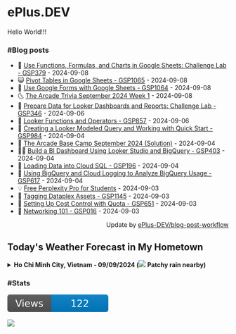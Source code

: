 # ePlus.DEV

Hello World!!!

### #Blog posts

- 🧰 [Use Functions, Formulas, and Charts in Google Sheets: Challenge Lab - GSP379](https://eplus.dev/use-functions-formulas-and-charts-in-google-sheets-challenge-lab-gsp379) - 2024-09-08 
- 😺 [Pivot Tables in Google Sheets - GSP1065](https://eplus.dev/pivot-tables-in-google-sheets-gsp1065) - 2024-09-08 
- 🗽 [Use Google Forms with Google Sheets - GSP1064](https://eplus.dev/use-google-forms-with-google-sheets-gsp1064) - 2024-09-08 
- 🌜 [The Arcade Trivia September 2024 Week 1](https://eplus.dev/the-arcade-trivia-september-2024-week-1) - 2024-09-08 
- 📝 [Prepare Data for Looker Dashboards and Reports: Challenge Lab - GSP346](https://eplus.dev/prepare-data-for-looker-dashboards-and-reports-challenge-lab-gsp346) - 2024-09-06 
- 🚀 [Looker Functions and Operators - GSP857](https://eplus.dev/looker-functions-and-operators-gsp857) - 2024-09-06 
- 💼 [Creating a Looker Modeled Query and Working with Quick Start - GSP984](https://eplus.dev/creating-a-looker-modeled-query-and-working-with-quick-start-gsp984) - 2024-09-04 
- 🦣 [The Arcade Base Camp September 2024 &lpar;Solution&rpar;](https://eplus.dev/the-arcade-base-camp-september-2024-solution) - 2024-09-04 
- 👨‍🏫 [Build a BI Dashboard Using Looker Studio and BigQuery - GSP403](https://eplus.dev/build-a-bi-dashboard-using-looker-studio-and-bigquery-gsp403) - 2024-09-04 
- 🔭 [Loading Data into Cloud SQL - GSP196](https://eplus.dev/loading-data-into-cloud-sql-gsp196) - 2024-09-04 
- 🤡 [Using BigQuery and Cloud Logging to Analyze BigQuery Usage - GSP617](https://eplus.dev/using-bigquery-and-cloud-logging-to-analyze-bigquery-usage-gsp617) - 2024-09-04 
- 💡 [Free Perplexity Pro for Students](https://eplus.dev/free-perplexity-pro-for-students) - 2024-09-03 
- 🦣 [Tagging Dataplex Assets - GSP1145](https://eplus.dev/tagging-dataplex-assets-gsp1145) - 2024-09-03 
- 💪 [Setting Up Cost Control with Quota - GSP651](https://eplus.dev/setting-up-cost-control-with-quota-gsp651) - 2024-09-03 
- 🤡 [Networking 101 - GSP016](https://eplus.dev/networking-101-gsp016) - 2024-09-03 


<div align="right">
    Update by <a target="_blank" href="https://github.com/ePlus-DEV/blog-post-workflow">ePlus-DEV/blog-post-workflow</a>
</div>


## Today's Weather Forecast in My Hometown



<details>
    <summary><b>Ho Chi Minh City, Vietnam - 09/09/2024 (<img src="https://cdn.weatherapi.com/weather/64x64/day/176.png" width="25" /> Patchy rain nearby)</b>
    </summary>

    
<table>
    <tr>
        <th>Hour</th>
        <td>00:00</td><td>01:00</td><td>02:00</td><td>03:00</td><td>04:00</td><td>05:00</td><td>06:00</td><td>07:00</td><td>08:00</td><td>09:00</td><td>10:00</td><td>11:00</td><td>12:00</td><td>13:00</td><td>14:00</td><td>15:00</td><td>16:00</td><td>17:00</td><td>18:00</td><td>19:00</td><td>20:00</td><td>21:00</td><td>22:00</td><td>23:00</td>
    </tr>
    <tr>
        <th>Weather</th>
        <td><img src="https://cdn.weatherapi.com/weather/64x64/night/113.png"></img></td><td><img src="https://cdn.weatherapi.com/weather/64x64/night/116.png"></img></td><td><img src="https://cdn.weatherapi.com/weather/64x64/night/113.png"></img></td><td><img src="https://cdn.weatherapi.com/weather/64x64/night/116.png"></img></td><td><img src="https://cdn.weatherapi.com/weather/64x64/night/113.png"></img></td><td><img src="https://cdn.weatherapi.com/weather/64x64/night/113.png"></img></td><td><img src="https://cdn.weatherapi.com/weather/64x64/day/113.png"></img></td><td><img src="https://cdn.weatherapi.com/weather/64x64/day/113.png"></img></td><td><img src="https://cdn.weatherapi.com/weather/64x64/day/113.png"></img></td><td><img src="https://cdn.weatherapi.com/weather/64x64/day/116.png"></img></td><td><img src="https://cdn.weatherapi.com/weather/64x64/day/116.png"></img></td><td><img src="https://cdn.weatherapi.com/weather/64x64/day/119.png"></img></td><td><img src="https://cdn.weatherapi.com/weather/64x64/day/122.png"></img></td><td><img src="https://cdn.weatherapi.com/weather/64x64/day/119.png"></img></td><td><img src="https://cdn.weatherapi.com/weather/64x64/day/116.png"></img></td><td><img src="https://cdn.weatherapi.com/weather/64x64/day/176.png"></img></td><td><img src="https://cdn.weatherapi.com/weather/64x64/day/176.png"></img></td><td><img src="https://cdn.weatherapi.com/weather/64x64/day/176.png"></img></td><td><img src="https://cdn.weatherapi.com/weather/64x64/night/353.png"></img></td><td><img src="https://cdn.weatherapi.com/weather/64x64/night/176.png"></img></td><td><img src="https://cdn.weatherapi.com/weather/64x64/night/176.png"></img></td><td><img src="https://cdn.weatherapi.com/weather/64x64/night/266.png"></img></td><td><img src="https://cdn.weatherapi.com/weather/64x64/night/176.png"></img></td><td><img src="https://cdn.weatherapi.com/weather/64x64/night/176.png"></img></td>
    </tr>
    <tr>
        <th>Condition</th>
        <td width="200px">Clear </td><td width="200px">Partly Cloudy </td><td width="200px">Clear </td><td width="200px">Partly cloudy</td><td width="200px">Clear </td><td width="200px">Clear </td><td width="200px">Sunny</td><td width="200px">Sunny</td><td width="200px">Sunny</td><td width="200px">Partly Cloudy </td><td width="200px">Partly Cloudy </td><td width="200px">Cloudy </td><td width="200px">Overcast </td><td width="200px">Cloudy </td><td width="200px">Partly Cloudy </td><td width="200px">Patchy rain nearby</td><td width="200px">Patchy rain nearby</td><td width="200px">Patchy rain nearby</td><td width="200px">Light rain shower</td><td width="200px">Patchy rain nearby</td><td width="200px">Patchy rain nearby</td><td width="200px">Light drizzle</td><td width="200px">Patchy rain nearby</td><td width="200px">Patchy rain nearby</td>
    </tr>
    <tr>
        <th>Temperature</th>
        <td>26.2 °C</td><td>26.1 °C</td><td>26 °C</td><td>27.1 °C</td><td>25.7 °C</td><td>25.4 °C</td><td>25.2 °C</td><td>26.5 °C</td><td>28.3 °C</td><td>29.9 °C</td><td>31.1 °C</td><td>32.4 °C</td><td>33.4 °C</td><td>33.4 °C</td><td>32.6 °C</td><td>31.7 °C</td><td>30.7 °C</td><td>29.7 °C</td><td>28.9 °C</td><td>28.3 °C</td><td>27.9 °C</td><td>27.2 °C</td><td>26.8 °C</td><td>26.5 °C</td>
    </tr>
    <tr>
        <th>Wind</th>
        <td>13.7 kph</td><td>13.7 kph</td><td>13.7 kph</td><td>13 kph</td><td>11.5 kph</td><td>9.4 kph</td><td>7.9 kph</td><td>9.4 kph</td><td>13.7 kph</td><td>16.6 kph</td><td>16.9 kph</td><td>17.3 kph</td><td>18 kph</td><td>18 kph</td><td>13.7 kph</td><td>12.6 kph</td><td>13 kph</td><td>14.8 kph</td><td>13.7 kph</td><td>14 kph</td><td>13.3 kph</td><td>13.3 kph</td><td>12.6 kph</td><td>11.9 kph</td>
    </tr>
</table>


<div align="right">
    Updated at: 2024-09-08T20:45:01Z - by <a target="_blank"
        href="https://github.com/ePlus-DEV/weather-forecast">ePlus-DEV/weather-forecast</a>
</div>
</details>


### #Stats

[![Image of counter](https://github.com/ePlus-DEV/view-counter/blob/main/svg/685088620/badge.svg)](https://github.com/ePlus-DEV/view-counter/blob/main/readme/685088620/week.md)

![](https://komarev.com/ghpvc/?username=ePlus-DEV&style=for-the-badge)
